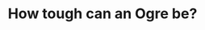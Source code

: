 ---
layout: post
type: [episode, adventurebook]
title: How tough can an Ogre be?
abnumber: 2
section: 0
part: 4
description: We found our way out of the Darkwood Forest, but without the war hammer which the dwarves need to vanquish their enemies. So we need to reset our adventure for the second time, only to try out new paths and encountereven more powerful monsters than before. What will it take to be successful?
image: /images/banners/ab02banner.jpg
audio: Adv--Book-2-How-tough-can-an-Ogre-be-e247r0r
lbry: ab02part4
youtube: dbPfmmJlDIs
transcript: 0
speakers: [William Blacoe, Steven Guscott]
categories: [RPG, adventure-book]
tags: []
comments: true
---
